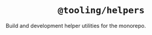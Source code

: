<div align="center">
  <h1 align="center"><code>@tooling/helpers</code></h1>
</div>

Build and development helper utilities for the monorepo.
